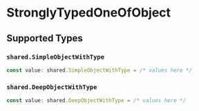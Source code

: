 # StronglyTypedOneOfObject


## Supported Types

### `shared.SimpleObjectWithType`

```typescript
const value: shared.SimpleObjectWithType = /* values here */
```

### `shared.DeepObjectWithType`

```typescript
const value: shared.DeepObjectWithType = /* values here */
```

